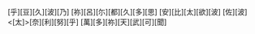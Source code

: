 [乎][豆][久][波][乃] [祢][呂][尓][都][久][多][思] [安][比][太][欲][波] [佐][波]<[太]>[奈][利][努][乎] [萬][多][祢][天][武][可][聞]
